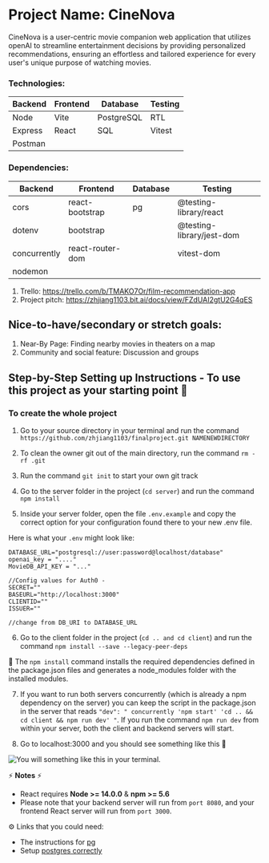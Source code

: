 # Project Name: CineNova
CineNova is a user-centric movie companion web application that utilizes openAI to streamline entertainment decisions by providing personalized recommendations, ensuring an effortless and tailored experience for every user's unique purpose of watching movies.


### Technologies: 

| Backend 	| Frontend 	| Database   	| Testing   	|
|---------	|----------	|------------	|-----------	|
| Node    	| Vite     	| PostgreSQL 	| RTL       	|
| Express 	| React    	| SQL        	| Vitest    	|
| Postman 	|     	    |         	    |       	    |


### Dependencies: 

| Backend      	| Frontend        	| Database 	| Testing                   	|
|--------------	|-----------------	|----------	|---------------------------	|
| cors         	| react-bootstrap 	| pg       	| @testing-library/react    	|
| dotenv       	| bootstrap       	|          	| @testing-library/jest-dom 	|
| concurrently 	| react-router-dom 	|          	| vitest-dom                	|
| nodemon      	|                 	|          	|                           	|
 

1. Trello: https://trello.com/b/TMAKO7Or/film-recommendation-app
2. Project pitch: https://zhjiang1103.bit.ai/docs/view/FZdUAI2gtU2G4qES

## Nice-to-have/secondary or stretch goals: 
1. Near-By Page: Finding nearby movies in theaters on a map
2. Community and social feature: Discussion and groups

## Step-by-Step Setting up Instructions - To use this project as your starting point  🚀  
### To create the whole project


1. Go to your source directory in your terminal and run the command `https://github.com/zhjiang1103/finalproject.git NAMENEWDIRECTORY`

2. To clean the owner git out of the main directory, run the command `rm -rf .git`

3. Run the command `git init` to start your own git track 

4. Go to the server folder in the project (`cd server`) and run the command `npm install`

5. Inside your server folder, open the file `.env.example` and copy the correct option for your configuration found there to your new .env file. 

Here is what your `.env` might look like:

```
DATABASE_URL="postgresql://user:password@localhost/database"
openai_key = "...."
MovieDB_API_KEY = "..."

//Config values for Auth0 - 
SECRET=""
BASEURL="http://localhost:3000"
CLIENTID=""
ISSUER=""

//change from DB_URI to DATABASE_URL
``` 

6. Go to the client folder in the project (`cd .. and cd client`) and run the command `npm install --save --legacy-peer-deps`

🔎 The `npm install` command installs the required dependencies defined in the package.json files and generates a node_modules folder with the installed modules.

7. If you want to run both servers concurrently (which is already a npm dependency on the server) you can keep the script in the package.json in the server that reads `"dev": " concurrently 'npm start' 'cd .. && cd client && npm run dev' "`. If you run the command `npm run dev` from within your server, both the client and backend servers will start.

10. Go to localhost:3000 and you should see something like this  💪

![You will something like this in your terminal.](https://d2j4gdpjmxjmy3.cloudfront.net/v2/147471/contents/evmDhgkElJjrKFRp/mw1920_Screen_Shot_2023-10-23_at_11.20.51_AM.png)

⚡ **Notes** ⚡  
* React requires **Node >= 14.0.0** & **npm >= 5.6**
* Please note that your backend server will run from `port 8080`, and your frontend React server will run from `port 3000`.

⚙️ Links that you could need:

* The instructions for [pg](https://node-postgres.com/apis/pool)  
* Setup [postgres correctly](https://github.com/Techtonica/curriculum/blob/main/databases/installing-postgresql.md)


